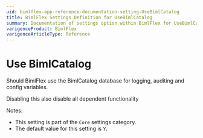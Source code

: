 ```yaml
---
uid: bimlflex-app-reference-documentation-setting-UseBimlCatalog
title: BimlFlex Settings Definition for UseBimlCatalog
summary: Documentation of settings option within BimlFlex for UseBimlCatalog
varigenceProduct: BimlFlex
varigenceArticleType: Reference
---
```


# Use BimlCatalog

Should BimlFlex use the BimlCatalog database for logging, auditing and config variables.

Disabling this also disable all dependent functionality

Notes:
* This setting is part of the `Core` settings category.
 * The default value for this setting is `Y`.